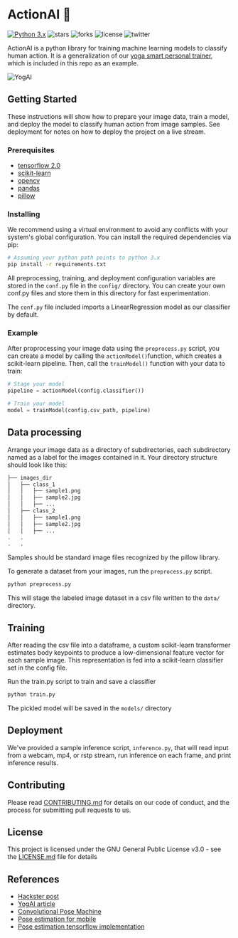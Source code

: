 # ActionAI 🤸
[![Python 3.x](https://img.shields.io/badge/python-3.x-blue.svg)](https://www.python.org/downloads/release/python-370/)
![stars](https://img.shields.io/github/stars/smellslikeml/ActionAI)
![forks](https://img.shields.io/github/forks/smellslikeml/ActionAI)
![license](https://img.shields.io/github/license/smellslikeml/ActionAI)
![twitter](https://img.shields.io/twitter/url?style=social&url=https%3A%2F%2Fgithub.com%2Fsmellslikeml%2FActionAI)

ActionAI is a python library for training machine learning models to classify human action. It is a generalization of our [yoga smart personal trainer](https://www.hackster.io/yogai/yogai-smart-personal-trainer-f53744), which is included in this repo as an example.

![YogAI](https://github.com/smellslikeml/ActionAI/blob/master/assets/actionai_example.gif)

## Getting Started 
These instructions will show how to prepare your image data, train a model, and deploy the model to classify human action from image samples. See deployment for notes on how to deploy the project on a live stream.

### Prerequisites
- [tensorflow 2.0](https://www.tensorflow.org)
- [scikit-learn](https://scikit-learn.org/stable/)
- [opencv](https://opencv-python-tutroals.readthedocs.io/en/latest/)
- [pandas](https://pandas.pydata.org)
- [pillow](https://pillow.readthedocs.io/en/stable/)

### Installing
We recommend using a virtual environment to avoid any conflicts with your system's global configuration. You can install the required dependencies via pip:

```bash
# Assuming your python path points to python 3.x 
pip install -r requirements.txt
```

All preprocessing, training, and deployment configuration variables are stored in the ```conf.py``` file in the ```config/``` directory. You can create your own conf.py files and store them in this directory for fast experimentation.

The ```conf.py``` file included imports a LinearRegression model as our classifier by default.

### Example
After proprocessing your image data using the ```preprocess.py``` script, you can create a model by calling the ```actionModel()```function, which creates a scikit-learn pipeline. Then, call the ```trainModel()``` function with your data to train:

```python
# Stage your model
pipeline = actionModel(config.classifier())

# Train your model
model = trainModel(config.csv_path, pipeline)
```

## Data processing 
Arrange your image data as a directory of subdirectories, each subdirectory named as a label for the images contained in it. Your directory structure should look like this:

```bash
├── images_dir
│   ├── class_1
│   │   ├── sample1.png
│   │   ├── sample2.jpg
│   │   ├── ...
│   ├── class_2
│   │   ├── sample1.png
│   │   ├── sample2.jpg
│   │   ├── ...
.   .
.   .
```
Samples should be standard image files recognized by the pillow library.

To generate a dataset from your images, run the ```preprocess.py``` script.
```bash
python preprocess.py
```
This will stage the labeled image dataset in a csv file written to the ```data/``` directory.

## Training
After reading the csv file into a dataframe, a custom scikit-learn transformer estimates body keypoints to produce a low-dimensional feature vector for each sample image. This representation is fed into a scikit-learn classifier set in the config file. 

Run the train.py script to train and save a classifier
```bash
python train.py
```

The pickled model will be saved in the ```models/``` directory

## Deployment
We've provided a sample inference script, ```inference.py```, that will read input from a webcam, mp4, or rstp stream, run inference on each frame, and print inference results. 

## Contributing

Please read [CONTRIBUTING.md](CONTRIBUTING.md) for details on our code of conduct, and the process for submitting pull requests to us.

## License

This project is licensed under the GNU General Public License v3.0 - see the [LICENSE.md](LICENSE.md) file for details

## References

* [Hackster post](https://www.hackster.io/yogai/yogai-smart-personal-trainer-f53744)
* [YogAI article](https://www.raspberrypi.org/blog/yoga-training-with-yogai-and-a-raspberry-pi-smart-mirror-the-magpi-issue-80/)
* [Convolutional Pose Machine](https://arxiv.org/pdf/1602.00134.pdf)
* [Pose estimation for mobile](https://github.com/edvardHua/PoseEstimationForMobile)
* [Pose estimation tensorflow implementation](https://github.com/ildoonet/tf-pose-estimation)
